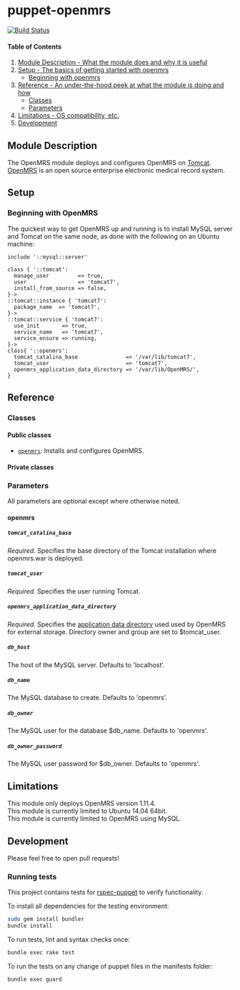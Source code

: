 # puppet-openmrs

[![Build Status](https://secure.travis-ci.org/teleivo/puppet-openmrs.png?branch=master)](https://travis-ci.org/teleivo/puppet-openmrs)

#### Table of Contents

1. [Module Description - What the module does and why it is useful](#module-description)
2. [Setup - The basics of getting started with openmrs](#setup)
    * [Beginning with openmrs](#beginning-with-openmrs)
3. [Reference - An under-the-hood peek at what the module is doing and how](#reference)
    * [Classes](#classes)
    * [Parameters](#parameters)
4. [Limitations - OS compatibility, etc.](#limitations)
5. [Development](#development)

## Module Description

The OpenMRS module deploys and configures OpenMRS on [Tomcat](http://tomcat.apache.org/).  
[OpenMRS](http://www.openmrs.org) is an open source enterprise electronic medical record system.  

## Setup

### Beginning with OpenMRS

The quickest way to get OpenMRS up and running is to
install MySQL server and Tomcat on the same node, as done with the following on
an Ubuntu machine:

```puppet
include '::mysql::server'

class { '::tomcat':
  manage_user         => true,
  user                => 'tomcat7',
  install_from_source => false,
}->
::tomcat::instance { 'tomcat7':
  package_name  => 'tomcat7',
}->
::tomcat::service { 'tomcat7':
  use_init       => true,
  service_name   => 'tomcat7',
  service_ensure => running,
}->
class{ '::openmrs':
  tomcat_catalina_base               => '/var/lib/tomcat7',
  tomcat_user                        => 'tomcat7',
  openmrs_application_data_directory => '/var/lib/OpenMRS/',
}
```

## Reference

### Classes

#### Public classes

* [`openmrs`](#openmrs): Installs and configures OpenMRS.

#### Private classes

### Parameters

All parameters are optional except where otherwise noted.

#### openmrs

##### `tomcat_catalina_base`

*Required.* Specifies the base directory of the Tomcat installation where openmrs.war is
deployed.

##### `tomcat_user`

*Required.* Specifies the user running Tomcat.

##### `openmrs_application_data_directory`

*Required.* Specifies the [application data directory](https://wiki.openmrs.org/display/docs/Application+Data+Directory) used used by OpenMRS for external storage. Directory owner and group are set to $tomcat_user.

##### `db_host`

The host of the MySQL server.
Defaults to 'localhost'.

##### `db_name`

The MySQL database to create.
Defaults to 'openmrs'.

##### `db_owner`

The MySQL user for the database $db_name.
Defaults to 'openmrs'.

##### `db_owner_password`

The MySQL user password for $db_owner.
Defaults to 'openmrs'.

## Limitations

This module only deploys OpenMRS version 1.11.4.  
This module is currently limited to Ubuntu 14.04 64bit.  
This module is currently limited to OpenMRS using MySQL.  

## Development

Please feel free to open pull requests!

### Running tests
This project contains tests for [rspec-puppet](http://rspec-puppet.com/) to
verify functionality.

To install all dependencies for the testing environment:
```bash
sudo gem install bundler
bundle install
```

To run tests, lint and syntax checks once:
```bash
bundle exec rake test
```

To run the tests on any change of puppet files in the manifests folder:
```bash
bundle exec guard
```

